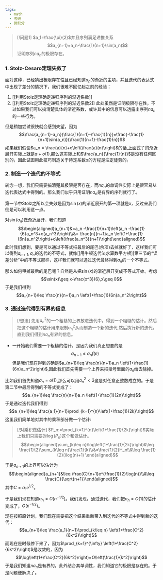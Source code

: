 ```yaml
---
tags:
  - math
  - 考研
  - 微积分
---
```


> [!问题1]
> $a_1=\frac{\pi}{2}$并且序列满足递推关系$$a_{n+1}=a_n-\frac{1}{n+1}\sin(a_n)$$证明序列$na_n$的极限存在。

### 1. Stolz-Cesaro定理失效了

面对这种，已经猜出极限存在性且已经知道$a_n$的渐近的主项，并且迭代的表达式中出现了差分的情况下，我们很难不回忆起之前的经验：
1. [[利用Stolz定理确定递归序列的渐近系数]]
2. [[利用Stolz定理确定递归序列的渐近系数2]]
此处虽然是证明极限存在性，不过如果我们可以搞清楚具体的渐近系数，或许其中的信息可以透露出序列$na_n$的一些行为。

但是稍加尝试很快就会感到失望，因为$$\frac{a_{n+1}-a_n}{\frac{1}{n+1}-\frac{1}{n}}=\frac{-\frac{1}{n+1}\sin(a_n)}{\frac{1}{n+1}-\frac{1}{n}}$$如果我们假设$a_n = \frac{a}{n}+o\left(\frac{a}{n}\right)$的话,上面式子的渐近展开实际上就是$a+o(1)$,那么这实际上和$\frac{a_n}{\frac{1}{n}}$是没有任何区别的，因此试图用此技巧制造关于待定系数$a$的方程是注定徒劳的。

### 2. 制造一个迭代的不等式

转念一想，我们只需要搞清楚其极限是否存在，而$na_n$的单调性实际上是很容易从迭代表达式中得到的。那么我们似乎只用证明$na_n$是有界的序列就行了。

第一节中Stolz之所以会失效是因为$\sin(x)$的渐近展开的第一项就是$x$，反过来我们倒是可以利用这一点。

对$\sin(a_n)$做渐近展开，我们知道$$\begin{aligned}a_{n+1}&=a_n -\frac{1}{n+1}\left(a_n -\frac{1}{6}a_n^3+o(a_n^3)\right)\\&= \frac{n}{n+1}a_n \left(1+\frac{1}{6n}a_n^2\right)+o\left(\frac{a_n^3}{n+1}\right)\end{aligned}$$此时我们想到，要是可以通过不等式把最后的尾巴(余项)去掉就好了，这样我们可以得到$a_{n+1},a_n$的迭代的不等式，就像[[用牛顿迭代法求算数平方根]]第三节的“误差分析”中的不等式那样，这样我们就可以通过迭代最终得到$a_n$的一个不等式。

那么如何甩掉最后的尾巴呢？自然是从把$\sin(x)$的渐近展开变成不等式开始。考虑$$\sin(x)\geq x-\frac{x^3}{6},x\geq 0$$于是我们得到$$a_{n+1}\leq \frac{n}{n+1}a_n \left(1+\frac{1}{6n}a_n^2\right)$$

### 3. 通过迭代得到有界的信息

> [!想法]
> 先用$a_n^2$的一个粗糙的上界放进迭代中，得到一个粗糙的估计。然后把这个粗糙的估计用来限制$a_n^2$从而制造一个新的迭代,然后执行新的迭代，直到我们得到$na_n$有界的信息。

* 一开始我们需要一个粗糙的估计，是因为我们真正想要的是$$a_{n+1}\leq a_nf(n)$$但是我们现在得到的确是$a_{n+1}\leq \frac{n}{n+1}a_n \left(1+\frac{1}{6n}a_n^2\right)$,因此我们首先需要一个上界来把括号里面的$a_n$给去除掉。

比如我们首先知道$a_n=o(1)$,那么可以用$a_n^2<3$这是对任意正整数成立的。于是第二节中最后得到的不等式变成了：$$a_{n+1}\leq \frac{n}{n+1}a_n \left(1+\frac{1}{2n}\right)$$于是通过迭代我们得到$$a_{n+1}\leq \frac{a_1}{n+1}\prod_{k=1}^{n}\left(1+\frac{1}{2k}\right)$$这里我们简单地对其中的乘积部分做一个估计:

> [!对乘积做估计]
> $P_n:=\prod_{k=1}^{n}\left(1+\frac{1}{2k}\right)$实际上我们只需要对$\log(P_n)$这个和做估计。$$\begin{aligned}\sum_{k\leq n}\log\left(1+\frac{1}{2k}\right)&\leq \frac{1}{2}\sum_{k\leq n}\frac{1}{k}\\&=\frac{1}{2}H_n\\&\leq \frac{1}{2}(\log(n)+1) \end{aligned}$$

于是$a_{n+1}$的上界可以估计为$$\begin{aligned}a_{n+1}&\leq \frac{C}{n+1}e^{\frac{1}{2}\log(n)}\\&\leq \frac{C}{\sqrt{n+1}}\end{aligned}$$其中$C = a_1 e^{1/2}$。

于是我们现在知道$a_{n}=O\left(n^{-1/2}\right)$。我们发现，通过迭代，我们把$a_n = O(1)$的估计变成了，$O\left(n^{-1/2}\right)$。

现在按照原计划，我们现在需要把这个结果重新带入到迭代的不等式中得到新的迭代：
$$a_{n+1}\leq \frac{a_1}{n+1}\prod_{k\leq n} \left(1+\frac{C^2}{6k^2}\right)$$而现在是时候停下来了，因为$\prod_{k=1}^{\infty} \left(1+\frac{C^2}{6k^2}\right)$是收敛的，因为$$\log\left(1+\frac{C^2}{6k^2}\right)=O\left(\frac{1}{k^2}\right)$$于是我们知道$na_n$是有界的，此外结合其单调性，我们知道它的极限是存在的。于是问题便解决了。

